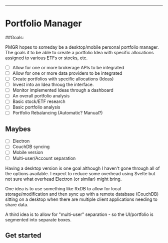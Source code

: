 
---
# Portfolio Manager

##Goals:

PMGR hopes to someday be a desktop/mobile personal portfolio manager. The goals it to be able to create a portfolio Idea with specific allocations assigned to various ETFs or stocks, etc. 

- [ ] Allow for one or more brokerage APIs to be integrated
- [ ] Allow for one or more data providers to be integrated
- [ ] Create portfolios with specific allocations (Ideas)
- [ ] Invest into an Idea throug the interface.
- [ ] Monitor implemented Ideas through a dashboard
- [ ] An overall portfolio analysis
- [ ] Basic stock/ETF research
- [ ] Basic portfolio analysis
- [ ] Portfolio Rebalancing (Automatic? Manual?)

## Maybes
- [ ] Electron 
- [ ] CouchDB syncing 
- [ ] Mobile version
- [ ] Multi-user/Account separation

Having a desktop version is one goal although I haven't gone through all of the options available. I expect to reduce some overhead using Svelte but not sure what overhead Electron (or similar) might bring. 

One idea is to use something like RxDB to allow for local storage/modification and then sync up with a remote database (CouchDB) sitting on a desktop when there are multiple client applications needing to share data.

A third idea is to allow for "multi-user" separation - so the UI/portfolio is segmented into separate boxes. 


## Get started



